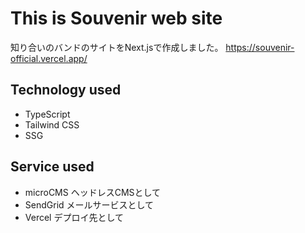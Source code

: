 # This is Souvenir web site
知り合いのバンドのサイトをNext.jsで作成しました。
https://souvenir-official.vercel.app/

## Technology used
- TypeScript
- Tailwind CSS
- SSG

## Service used
- microCMS ヘッドレスCMSとして
- SendGrid メールサービスとして
- Vercel デプロイ先として

